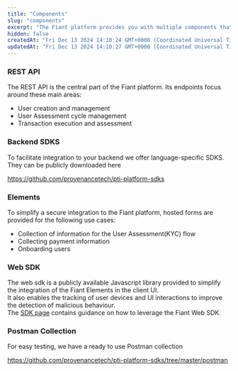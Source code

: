 ```yaml
---
title: "Components"
slug: "components"
excerpt: "The Fiant platform provides you with multiple components that will allow you to launch your Fintech Product while minimizing the effort needed on your end to do so."
hidden: false
createdAt: "Fri Dec 13 2024 14:10:24 GMT+0000 (Coordinated Universal Time)"
updatedAt: "Fri Dec 13 2024 14:10:27 GMT+0000 (Coordinated Universal Time)"
---
```

### REST API

The REST API is the central part of the Fiant platform. Its endpoints focus around these main areas:

- User creation and management
- User Assessment cycle management
- Transaction execution and assessment

### Backend SDKS

To facilitate integration to your backend we offer language-specific SDKS. They can be publicly downloaded here

<https://github.com/provenancetech/pti-platform-sdks>

### Elements

To simplify a secure integration to the Fiant platform, hosted forms are provided for the following use cases:

- Collection of information for the User Assessment(KYC) flow
- Collecting payment information
- Onboarding users

### Web SDK

The web sdk is a publicly available Javascript library provided to simplify the integration of the Fiant Elements in the client UI.  
It also enables the tracking of user devices and UI interactions to improve the detection of malicious behaviour.  
The [SDK page](./advanced-frontend-sdk) contains guidance on how to leverage the Fiant Web SDK.

### Postman Collection

For easy testing, we have a ready to use Postman collection

<https://github.com/provenancetech/pti-platform-sdks/tree/master/postman>
